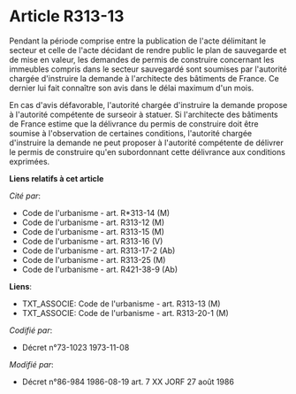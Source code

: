 # Article R313-13

Pendant la période comprise entre la publication de l'acte délimitant le secteur et celle de l'acte décidant de rendre public
le plan de sauvegarde et de mise en valeur, les demandes de permis de construire concernant les immeubles compris dans le
secteur sauvegardé sont soumises par l'autorité chargée d'instruire la demande à l'architecte des bâtiments de France. Ce
dernier lui fait connaître son avis dans le délai maximum d'un mois.

En cas d'avis défavorable, l'autorité chargée d'instruire la demande propose à l'autorité compétente de surseoir à statuer.
Si l'architecte des bâtiments de France estime que la délivrance du permis de construire doit être soumise à l'observation de
certaines conditions, l'autorité chargée d'instruire la demande ne peut proposer à l'autorité compétente de délivrer le
permis de construire qu'en subordonnant cette délivrance aux conditions exprimées.

**Liens relatifs à cet article**

_Cité par_:

  - Code de l'urbanisme - art. R*313-14 (M)
  - Code de l'urbanisme - art. R313-12 (M)
  - Code de l'urbanisme - art. R313-15 (M)
  - Code de l'urbanisme - art. R313-16 (V)
  - Code de l'urbanisme - art. R313-17-2 (Ab)
  - Code de l'urbanisme - art. R313-25 (M)
  - Code de l'urbanisme - art. R421-38-9 (Ab)

**Liens**:

  - TXT_ASSOCIE: Code de l'urbanisme - art. R313-13 (M)
  - TXT_ASSOCIE: Code de l'urbanisme - art. R313-20-1 (M)

_Codifié par_:

  - Décret n°73-1023 1973-11-08

_Modifié par_:

  - Décret n°86-984 1986-08-19 art. 7 XX JORF 27 août 1986
